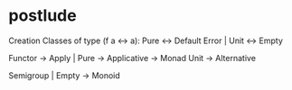 # postlude

Creation Classes of type (f a <-> a):
Pure <-> Default
Error | Unit <-> Empty

Functor -> Apply |
            Pure -> Applicative
                 -> Monad
            Unit -> Alternative

Semigroup |
    Empty -> Monoid
